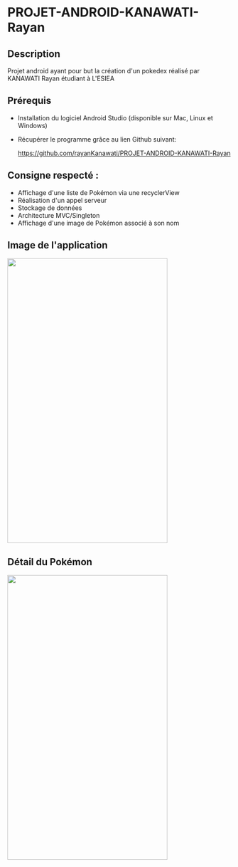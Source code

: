 # PROJET-ANDROID-KANAWATI-Rayan

## Description

Projet android ayant pour but la création d'un pokedex réalisé par KANAWATI Rayan étudiant à L'ESIEA

## Prérequis

* Installation du logiciel Android Studio (disponible sur Mac, Linux et Windows)
* Récupérer le programme grâce au lien Github suivant:

  https://github.com/rayanKanawati/PROJET-ANDROID-KANAWATI-Rayan
  
## Consigne respecté : 

 * Affichage d'une liste de Pokémon via une recyclerView
 * Réalisation d'un appel serveur
 * Stockage de données
 * Architecture MVC/Singleton
 * Affichage d'une image de Pokémon associé à son nom

 
 
## Image de l'application

<img src="https://user-images.githubusercontent.com/62397552/82733560-e1b71400-9d14-11ea-99e8-fa18fe3c5168.jpg" width="360" height="640" />

## Détail du Pokémon

<img src="https://user-images.githubusercontent.com/62397552/82760753-0931dd80-9df6-11ea-8bec-17fdd287ec29.jpg" width="360" height="640" />
